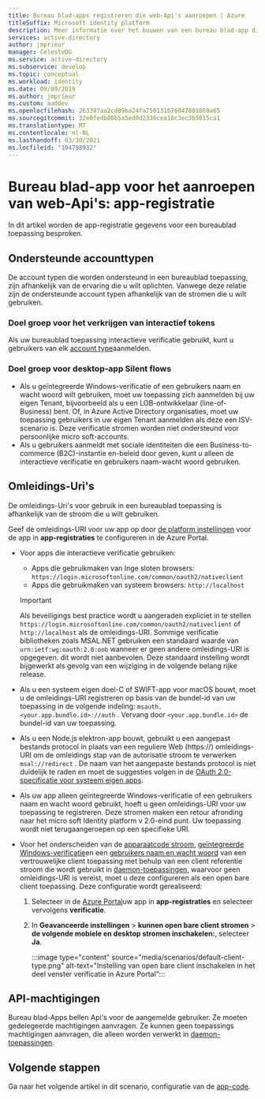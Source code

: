 ```yaml
---
title: Bureau blad-apps registreren die web-Api's aanroepen | Azure
titleSuffix: Microsoft identity platform
description: Meer informatie over het bouwen van een bureau blad-app die web-Api's aanroept (app-registratie)
services: active-directory
author: jmprieur
manager: CelesteDG
ms.service: active-directory
ms.subservice: develop
ms.topic: conceptual
ms.workload: identity
ms.date: 09/09/2019
ms.author: jmprieur
ms.custom: aaddev
ms.openlocfilehash: 263397aa2cd09ba24fa750131b76047801869a65
ms.sourcegitcommit: 32e0fedb80b5a5ed0d2336cea18c3ec3b5015ca1
ms.translationtype: MT
ms.contentlocale: nl-NL
ms.lasthandoff: 03/30/2021
ms.locfileid: "104798932"
---
```

# <a name="desktop-app-that-calls-web-apis-app-registration"></a>Bureau blad-app voor het aanroepen van web-Api's: app-registratie

In dit artikel worden de app-registratie gegevens voor een bureaublad toepassing besproken.

## <a name="supported-account-types"></a>Ondersteunde accounttypen

De account typen die worden ondersteund in een bureaublad toepassing, zijn afhankelijk van de ervaring die u wilt oplichten. Vanwege deze relatie zijn de ondersteunde account typen afhankelijk van de stromen die u wilt gebruiken.

### <a name="audience-for-interactive-token-acquisition"></a>Doel groep voor het verkrijgen van interactief tokens

Als uw bureaublad toepassing interactieve verificatie gebruikt, kunt u gebruikers van elk [account type](quickstart-register-app.md)aanmelden.

### <a name="audience-for-desktop-app-silent-flows"></a>Doel groep voor desktop-app Silent flows

- Als u geïntegreerde Windows-verificatie of een gebruikers naam en wacht woord wilt gebruiken, moet uw toepassing zich aanmelden bij uw eigen Tenant, bijvoorbeeld als u een LOB-ontwikkelaar (line-of-Business) bent. Of, in Azure Active Directory organisaties, moet uw toepassing gebruikers in uw eigen Tenant aanmelden als deze een ISV-scenario is. Deze verificatie stromen worden niet ondersteund voor persoonlijke micro soft-accounts.
- Als u gebruikers aanmeldt met sociale identiteiten die een Business-to-commerce (B2C)-instantie en-beleid door geven, kunt u alleen de interactieve verificatie en gebruikers naam-wacht woord gebruiken.

## <a name="redirect-uris"></a>Omleidings-Uri's

De omleidings-Uri's voor gebruik in een bureaublad toepassing is afhankelijk van de stroom die u wilt gebruiken.

Geef de omleidings-URI voor uw app op door [de platform instellingen](quickstart-register-app.md#add-a-redirect-uri) voor de app in **app-registraties** te configureren in de Azure Portal.

- Voor apps die interactieve verificatie gebruiken:
  - Apps die gebruikmaken van Inge sloten browsers: `https://login.microsoftonline.com/common/oauth2/nativeclient`
  - Apps die gebruikmaken van systeem browsers: `http://localhost`

  > [!IMPORTANT]
  > Als beveiligings best practice wordt u aangeraden expliciet in te stellen `https://login.microsoftonline.com/common/oauth2/nativeclient` of `http://localhost` als de omleidings-URI. Sommige verificatie bibliotheken zoals MSAL.NET gebruiken een standaard waarde van `urn:ietf:wg:oauth:2.0:oob` wanneer er geen andere omleidings-URI is opgegeven. dit wordt niet aanbevolen. Deze standaard instelling wordt bijgewerkt als gevolg van een wijziging in de volgende belang rijke release.

- Als u een systeem eigen doel-C of SWIFT-app voor macOS bouwt, moet u de omleidings-URI registreren op basis van de bundel-id van uw toepassing in de volgende indeling: `msauth.<your.app.bundle.id>://auth` . Vervang door `<your.app.bundle.id>` de bundel-id van uw toepassing.
- Als u een Node.js elektron-app bouwt, gebruikt u een aangepast bestands protocol in plaats van een reguliere Web (https://) omleidings-URI om de omleidings stap van de autorisatie stroom te verwerken `msal://redirect` . De naam van het aangepaste bestands protocol is niet duidelijk te raden en moet de suggesties volgen in de [OAuth 2.0-specificatie voor systeem eigen apps](https://tools.ietf.org/html/rfc8252#section-7.1).
- Als uw app alleen geïntegreerde Windows-verificatie of een gebruikers naam en wacht woord gebruikt, hoeft u geen omleidings-URI voor uw toepassing te registreren. Deze stromen maken een retour afronding naar het micro soft Identity platform v 2.0-eind punt. Uw toepassing wordt niet terugaangeroepen op een specifieke URI.
- Voor het onderscheiden van de [apparaatcode stroom](scenario-desktop-acquire-token.md#device-code-flow), [geïntegreerde Windows-verificatie](scenario-desktop-acquire-token.md#integrated-windows-authentication)en een [gebruikers naam en wacht woord](scenario-desktop-acquire-token.md#username-and-password) van een vertrouwelijke client toepassing met behulp van een client referentie stroom die wordt gebruikt in [daemon-toepassingen](scenario-daemon-overview.md), waarvoor geen omleidings-URI is vereist, moet u deze configureren als een open bare client toepassing. Deze configuratie wordt gerealiseerd:

    1. Selecteer in de <a href="https://portal.azure.com/" target="_blank">Azure Portal</a>uw app in **app-registraties** en selecteer vervolgens **verificatie**.
    1. In **Geavanceerde instellingen**  >  **kunnen open bare client stromen**  >  **de volgende mobiele en desktop stromen inschakelen:**, selecteer **Ja**.

        :::image type="content" source="media/scenarios/default-client-type.png" alt-text="Instelling van open bare client inschakelen in het deel venster verificatie in Azure Portal":::

## <a name="api-permissions"></a>API-machtigingen

Bureau blad-Apps bellen Api's voor de aangemelde gebruiker. Ze moeten gedelegeerde machtigingen aanvragen. Ze kunnen geen toepassings machtigingen aanvragen, die alleen worden verwerkt in [daemon-toepassingen](scenario-daemon-overview.md).

## <a name="next-steps"></a>Volgende stappen

Ga naar het volgende artikel in dit scenario, configuratie van de [app-code](scenario-desktop-app-configuration.md).
